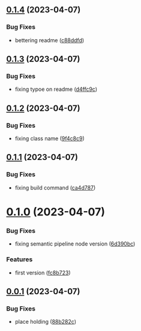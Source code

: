 ## [0.1.4](https://github.com/codibre/sonic-date/compare/v0.1.3...v0.1.4) (2023-04-07)


### Bug Fixes

* bettering readme ([c88ddfd](https://github.com/codibre/sonic-date/commit/c88ddfd75158aa414d0e1f8d936f951cc5524f5a))

## [0.1.3](https://github.com/codibre/sonic-date/compare/v0.1.2...v0.1.3) (2023-04-07)


### Bug Fixes

* fixing typoe on readme ([d4ffc9c](https://github.com/codibre/sonic-date/commit/d4ffc9c4f3c59b387550a1da74b227a3db47495d))

## [0.1.2](https://github.com/codibre/sonic-date/compare/v0.1.1...v0.1.2) (2023-04-07)


### Bug Fixes

* fixing class name ([9f4c8c9](https://github.com/codibre/sonic-date/commit/9f4c8c92b35598c0146aa005e77cbbd55fe5ee05))

## [0.1.1](https://github.com/codibre/sonic-date/compare/v0.1.0...v0.1.1) (2023-04-07)


### Bug Fixes

* fixing build command ([ca4d787](https://github.com/codibre/sonic-date/commit/ca4d787c7aa0393d3bfa4bb1904f6921d025740e))

# [0.1.0](https://github.com/codibre/sonic-date/compare/v0.0.1...v0.1.0) (2023-04-07)


### Bug Fixes

* fixing semantic pipeline node version ([6d390bc](https://github.com/codibre/sonic-date/commit/6d390bcf0444ebb823310ac5e19e95cc4f36a3ca))


### Features

* first version ([fc8b723](https://github.com/codibre/sonic-date/commit/fc8b72333bdd6b95f30b1033656fa93466577854))

## [0.0.1](https://github.com/codibre/sonic-date/compare/v0.0.0...v0.0.1) (2023-04-07)


### Bug Fixes

* place holding ([88b282c](https://github.com/codibre/sonic-date/commit/88b282cd78da66803d6b9f8ec2bbfb550b9716da))
